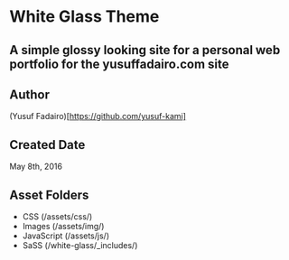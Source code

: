 # White Glass Theme
## A simple glossy looking site for a personal web portfolio for the yusuffadairo.com site

## Author
(Yusuf Fadairo)[https://github.com/yusuf-kami]

## Created Date
May 8th, 2016

## Asset Folders
- CSS (/assets/css/)
- Images (/assets/img/)
- JavaScript (/assets/js/)
- SaSS (/white-glass/_includes/)